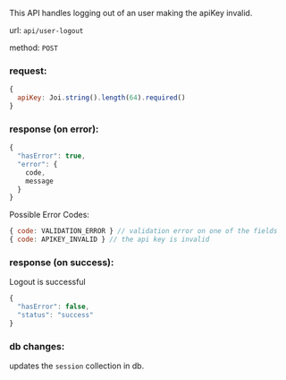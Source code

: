 This API handles logging out of an user making the apiKey invalid.

url: `api/user-logout`

method: `POST`

### request: 
```js
{
  apiKey: Joi.string().length(64).required()
}
```

### response (on error):
```js
{
  "hasError": true,
  "error": {
    code,
    message
  }
}
```

Possible Error Codes:
```js
{ code: VALIDATION_ERROR } // validation error on one of the fields
{ code: APIKEY_INVALID } // the api key is invalid
```

### response (on success):
Logout is successful
```js
{
  "hasError": false,
  "status": "success"
}
```

### db changes:
updates the `session` collection in db.